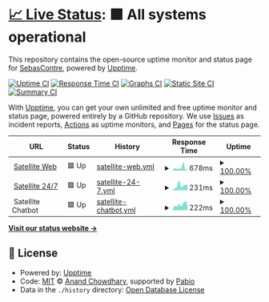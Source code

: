 # [📈 Live Status](https://status.satellite.moe): <!--live status--> **🟩 All systems operational**

This repository contains the open-source uptime monitor and status page for [SebasContre](https://status.satellite.moe), powered by [Upptime](https://github.com/upptime/upptime).

[![Uptime CI](https://github.com/sebascontre/satellite-upptime/workflows/Uptime%20CI/badge.svg)](https://github.com/sebascontre/satellite-upptime/actions?query=workflow%3A%22Uptime+CI%22)
[![Response Time CI](https://github.com/sebascontre/satellite-upptime/workflows/Response%20Time%20CI/badge.svg)](https://github.com/sebascontre/satellite-upptime/actions?query=workflow%3A%22Response+Time+CI%22)
[![Graphs CI](https://github.com/sebascontre/satellite-upptime/workflows/Graphs%20CI/badge.svg)](https://github.com/sebascontre/satellite-upptime/actions?query=workflow%3A%22Graphs+CI%22)
[![Static Site CI](https://github.com/sebascontre/satellite-upptime/workflows/Static%20Site%20CI/badge.svg)](https://github.com/sebascontre/satellite-upptime/actions?query=workflow%3A%22Static+Site+CI%22)
[![Summary CI](https://github.com/sebascontre/satellite-upptime/workflows/Summary%20CI/badge.svg)](https://github.com/sebascontre/satellite-upptime/actions?query=workflow%3A%22Summary+CI%22)

With [Upptime](https://upptime.js.org), you can get your own unlimited and free uptime monitor and status page, powered entirely by a GitHub repository. We use [Issues](https://github.com/sebascontre/satellite-upptime/issues) as incident reports, [Actions](https://github.com/sebascontre/satellite-upptime/actions) as uptime monitors, and [Pages](https://status.satellite.moe) for the status page.

<!--start: status pages-->
<!-- This summary is generated by Upptime (https://github.com/upptime/upptime) -->
<!-- Do not edit this manually, your changes will be overwritten -->
<!-- prettier-ignore -->
| URL | Status | History | Response Time | Uptime |
| --- | ------ | ------- | ------------- | ------ |
| <img alt="" src="https://satellite.moe/favicon.ico" height="13"> [Satellite Web](https://satellite.moe) | 🟩 Up | [satellite-web.yml](https://github.com/sebascontre/satellite-upptime/commits/HEAD/history/satellite-web.yml) | <details><summary><img alt="Response time graph" src="./graphs/satellite-web/response-time-week.png" height="20"> 678ms</summary><br><a href="https://status.satellite.moe/history/satellite-web"><img alt="Response time 358" src="https://img.shields.io/endpoint?url=https%3A%2F%2Fraw.githubusercontent.com%2Fsebascontre%2Fsatellite-upptime%2FHEAD%2Fapi%2Fsatellite-web%2Fresponse-time.json"></a><br><a href="https://status.satellite.moe/history/satellite-web"><img alt="24-hour response time 406" src="https://img.shields.io/endpoint?url=https%3A%2F%2Fraw.githubusercontent.com%2Fsebascontre%2Fsatellite-upptime%2FHEAD%2Fapi%2Fsatellite-web%2Fresponse-time-day.json"></a><br><a href="https://status.satellite.moe/history/satellite-web"><img alt="7-day response time 678" src="https://img.shields.io/endpoint?url=https%3A%2F%2Fraw.githubusercontent.com%2Fsebascontre%2Fsatellite-upptime%2FHEAD%2Fapi%2Fsatellite-web%2Fresponse-time-week.json"></a><br><a href="https://status.satellite.moe/history/satellite-web"><img alt="30-day response time 375" src="https://img.shields.io/endpoint?url=https%3A%2F%2Fraw.githubusercontent.com%2Fsebascontre%2Fsatellite-upptime%2FHEAD%2Fapi%2Fsatellite-web%2Fresponse-time-month.json"></a><br><a href="https://status.satellite.moe/history/satellite-web"><img alt="1-year response time 358" src="https://img.shields.io/endpoint?url=https%3A%2F%2Fraw.githubusercontent.com%2Fsebascontre%2Fsatellite-upptime%2FHEAD%2Fapi%2Fsatellite-web%2Fresponse-time-year.json"></a></details> | <details><summary><a href="https://status.satellite.moe/history/satellite-web">100.00%</a></summary><a href="https://status.satellite.moe/history/satellite-web"><img alt="All-time uptime 100.00%" src="https://img.shields.io/endpoint?url=https%3A%2F%2Fraw.githubusercontent.com%2Fsebascontre%2Fsatellite-upptime%2FHEAD%2Fapi%2Fsatellite-web%2Fuptime.json"></a><br><a href="https://status.satellite.moe/history/satellite-web"><img alt="24-hour uptime 100.00%" src="https://img.shields.io/endpoint?url=https%3A%2F%2Fraw.githubusercontent.com%2Fsebascontre%2Fsatellite-upptime%2FHEAD%2Fapi%2Fsatellite-web%2Fuptime-day.json"></a><br><a href="https://status.satellite.moe/history/satellite-web"><img alt="7-day uptime 100.00%" src="https://img.shields.io/endpoint?url=https%3A%2F%2Fraw.githubusercontent.com%2Fsebascontre%2Fsatellite-upptime%2FHEAD%2Fapi%2Fsatellite-web%2Fuptime-week.json"></a><br><a href="https://status.satellite.moe/history/satellite-web"><img alt="30-day uptime 100.00%" src="https://img.shields.io/endpoint?url=https%3A%2F%2Fraw.githubusercontent.com%2Fsebascontre%2Fsatellite-upptime%2FHEAD%2Fapi%2Fsatellite-web%2Fuptime-month.json"></a><br><a href="https://status.satellite.moe/history/satellite-web"><img alt="1-year uptime 100.00%" src="https://img.shields.io/endpoint?url=https%3A%2F%2Fraw.githubusercontent.com%2Fsebascontre%2Fsatellite-upptime%2FHEAD%2Fapi%2Fsatellite-web%2Fuptime-year.json"></a></details>
| <img alt="" src="https://icons.duckduckgo.com/ip3/twitch.tv.ico" height="13"> [Satellite 24/7](https://twitch.tv/satellitemoe) | 🟩 Up | [satellite-24-7.yml](https://github.com/sebascontre/satellite-upptime/commits/HEAD/history/satellite-24-7.yml) | <details><summary><img alt="Response time graph" src="./graphs/satellite-24-7/response-time-week.png" height="20"> 231ms</summary><br><a href="https://status.satellite.moe/history/satellite-24-7"><img alt="Response time 187" src="https://img.shields.io/endpoint?url=https%3A%2F%2Fraw.githubusercontent.com%2Fsebascontre%2Fsatellite-upptime%2FHEAD%2Fapi%2Fsatellite-24-7%2Fresponse-time.json"></a><br><a href="https://status.satellite.moe/history/satellite-24-7"><img alt="24-hour response time 243" src="https://img.shields.io/endpoint?url=https%3A%2F%2Fraw.githubusercontent.com%2Fsebascontre%2Fsatellite-upptime%2FHEAD%2Fapi%2Fsatellite-24-7%2Fresponse-time-day.json"></a><br><a href="https://status.satellite.moe/history/satellite-24-7"><img alt="7-day response time 231" src="https://img.shields.io/endpoint?url=https%3A%2F%2Fraw.githubusercontent.com%2Fsebascontre%2Fsatellite-upptime%2FHEAD%2Fapi%2Fsatellite-24-7%2Fresponse-time-week.json"></a><br><a href="https://status.satellite.moe/history/satellite-24-7"><img alt="30-day response time 189" src="https://img.shields.io/endpoint?url=https%3A%2F%2Fraw.githubusercontent.com%2Fsebascontre%2Fsatellite-upptime%2FHEAD%2Fapi%2Fsatellite-24-7%2Fresponse-time-month.json"></a><br><a href="https://status.satellite.moe/history/satellite-24-7"><img alt="1-year response time 187" src="https://img.shields.io/endpoint?url=https%3A%2F%2Fraw.githubusercontent.com%2Fsebascontre%2Fsatellite-upptime%2FHEAD%2Fapi%2Fsatellite-24-7%2Fresponse-time-year.json"></a></details> | <details><summary><a href="https://status.satellite.moe/history/satellite-24-7">100.00%</a></summary><a href="https://status.satellite.moe/history/satellite-24-7"><img alt="All-time uptime 100.00%" src="https://img.shields.io/endpoint?url=https%3A%2F%2Fraw.githubusercontent.com%2Fsebascontre%2Fsatellite-upptime%2FHEAD%2Fapi%2Fsatellite-24-7%2Fuptime.json"></a><br><a href="https://status.satellite.moe/history/satellite-24-7"><img alt="24-hour uptime 100.00%" src="https://img.shields.io/endpoint?url=https%3A%2F%2Fraw.githubusercontent.com%2Fsebascontre%2Fsatellite-upptime%2FHEAD%2Fapi%2Fsatellite-24-7%2Fuptime-day.json"></a><br><a href="https://status.satellite.moe/history/satellite-24-7"><img alt="7-day uptime 100.00%" src="https://img.shields.io/endpoint?url=https%3A%2F%2Fraw.githubusercontent.com%2Fsebascontre%2Fsatellite-upptime%2FHEAD%2Fapi%2Fsatellite-24-7%2Fuptime-week.json"></a><br><a href="https://status.satellite.moe/history/satellite-24-7"><img alt="30-day uptime 100.00%" src="https://img.shields.io/endpoint?url=https%3A%2F%2Fraw.githubusercontent.com%2Fsebascontre%2Fsatellite-upptime%2FHEAD%2Fapi%2Fsatellite-24-7%2Fuptime-month.json"></a><br><a href="https://status.satellite.moe/history/satellite-24-7"><img alt="1-year uptime 100.00%" src="https://img.shields.io/endpoint?url=https%3A%2F%2Fraw.githubusercontent.com%2Fsebascontre%2Fsatellite-upptime%2FHEAD%2Fapi%2Fsatellite-24-7%2Fuptime-year.json"></a></details>
| <img alt="" src="https://cloud.google.com/favicon.ico" height="13"> Satellite Chatbot | 🟩 Up | [satellite-chatbot.yml](https://github.com/sebascontre/satellite-upptime/commits/HEAD/history/satellite-chatbot.yml) | <details><summary><img alt="Response time graph" src="./graphs/satellite-chatbot/response-time-week.png" height="20"> 222ms</summary><br><a href="https://status.satellite.moe/history/satellite-chatbot"><img alt="Response time 230" src="https://img.shields.io/endpoint?url=https%3A%2F%2Fraw.githubusercontent.com%2Fsebascontre%2Fsatellite-upptime%2FHEAD%2Fapi%2Fsatellite-chatbot%2Fresponse-time.json"></a><br><a href="https://status.satellite.moe/history/satellite-chatbot"><img alt="24-hour response time 198" src="https://img.shields.io/endpoint?url=https%3A%2F%2Fraw.githubusercontent.com%2Fsebascontre%2Fsatellite-upptime%2FHEAD%2Fapi%2Fsatellite-chatbot%2Fresponse-time-day.json"></a><br><a href="https://status.satellite.moe/history/satellite-chatbot"><img alt="7-day response time 222" src="https://img.shields.io/endpoint?url=https%3A%2F%2Fraw.githubusercontent.com%2Fsebascontre%2Fsatellite-upptime%2FHEAD%2Fapi%2Fsatellite-chatbot%2Fresponse-time-week.json"></a><br><a href="https://status.satellite.moe/history/satellite-chatbot"><img alt="30-day response time 235" src="https://img.shields.io/endpoint?url=https%3A%2F%2Fraw.githubusercontent.com%2Fsebascontre%2Fsatellite-upptime%2FHEAD%2Fapi%2Fsatellite-chatbot%2Fresponse-time-month.json"></a><br><a href="https://status.satellite.moe/history/satellite-chatbot"><img alt="1-year response time 230" src="https://img.shields.io/endpoint?url=https%3A%2F%2Fraw.githubusercontent.com%2Fsebascontre%2Fsatellite-upptime%2FHEAD%2Fapi%2Fsatellite-chatbot%2Fresponse-time-year.json"></a></details> | <details><summary><a href="https://status.satellite.moe/history/satellite-chatbot">100.00%</a></summary><a href="https://status.satellite.moe/history/satellite-chatbot"><img alt="All-time uptime 100.00%" src="https://img.shields.io/endpoint?url=https%3A%2F%2Fraw.githubusercontent.com%2Fsebascontre%2Fsatellite-upptime%2FHEAD%2Fapi%2Fsatellite-chatbot%2Fuptime.json"></a><br><a href="https://status.satellite.moe/history/satellite-chatbot"><img alt="24-hour uptime 100.00%" src="https://img.shields.io/endpoint?url=https%3A%2F%2Fraw.githubusercontent.com%2Fsebascontre%2Fsatellite-upptime%2FHEAD%2Fapi%2Fsatellite-chatbot%2Fuptime-day.json"></a><br><a href="https://status.satellite.moe/history/satellite-chatbot"><img alt="7-day uptime 100.00%" src="https://img.shields.io/endpoint?url=https%3A%2F%2Fraw.githubusercontent.com%2Fsebascontre%2Fsatellite-upptime%2FHEAD%2Fapi%2Fsatellite-chatbot%2Fuptime-week.json"></a><br><a href="https://status.satellite.moe/history/satellite-chatbot"><img alt="30-day uptime 100.00%" src="https://img.shields.io/endpoint?url=https%3A%2F%2Fraw.githubusercontent.com%2Fsebascontre%2Fsatellite-upptime%2FHEAD%2Fapi%2Fsatellite-chatbot%2Fuptime-month.json"></a><br><a href="https://status.satellite.moe/history/satellite-chatbot"><img alt="1-year uptime 100.00%" src="https://img.shields.io/endpoint?url=https%3A%2F%2Fraw.githubusercontent.com%2Fsebascontre%2Fsatellite-upptime%2FHEAD%2Fapi%2Fsatellite-chatbot%2Fuptime-year.json"></a></details>

<!--end: status pages-->

[**Visit our status website →**](https://status.satellite.moe)

## 📄 License

- Powered by: [Upptime](https://github.com/upptime/upptime)
- Code: [MIT](./LICENSE) © [Anand Chowdhary](https://anandchowdhary.com), supported by [Pabio](https://pabio.com)
- Data in the `./history` directory: [Open Database License](https://opendatacommons.org/licenses/odbl/1-0/)
